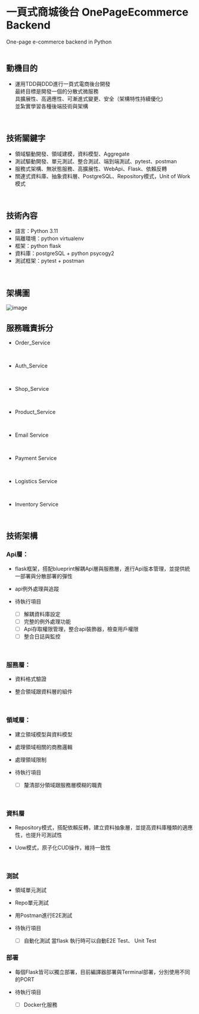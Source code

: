 # 一頁式商城後台 OnePageEcommerce Backend
One-page e-commerce backend in Python
 <br/> 
 <br/>  
## 動機目的
 - 運用TDD與DDD進行一頁式電商後台開發  
最終目標是開發一個的分散式微服務  
具擴展性、高適應性、可漸進式變更、安全（架構特性持續優化)  
並紮實學習各種後端技術與架構  
 <br/> 
 
## 技術關鍵字
 - 領域驅動開發、領域建模，資料模型、Aggregate  
 - 測試驅動開發、單元測試、整合測試、端到端測試、pytest、postman  
 - 服務式架構、無狀態服務、高擴展性、WebApi、Flask、依賴反轉  
 - 關連式資料庫、抽象資料層、PostgreSQL、Repository模式，Unit of Work模式  
 <br/>

## 技術內容
 - 語言：Python 3.11
 - 隔離環境：python virtualenv  
 - 框架：python flask  
 - 資料庫：postgreSQL + python psycogy2  
 - 測試框架：pytest + postman  
 <br/>

## 架構圖
![image](https://github.com/p10588/OnePageEcommerce/assets/12834223/4344502d-c8cd-434a-b5df-15b17853807b)

## 服務職責拆分
 - Order_Service
 <br/>
 
 - Auth_Service
 <br/>
 
 - Shop_Service
 <br/>
 
 - Product_Service
 <br/>
 
 - Email Service
 <br/>
 
 - Payment Service
 <br/>
 
 - Logistics Service
 <br/>
 
 - Inventory Service
 <br/>

## 技術架構
### Api層：
 - flask框架，搭配blueprint解耦Api層與服務層，進行Api版本管理，並提供統一部署與分散部署的彈性
 
 - api例外處理與追蹤
 
 - 待執行項目
      - [ ] 解耦資料庫設定
      - [ ] 完整的例外處理功能
      - [ ] Api存取權限管理，整合api裝飾器，檢查用戶權限
      - [ ] 整合日誌與監控
 <br/>

### 服務層：
 - 資料格式驗證
      
 - 整合領域跟資料層的組件
      
 <br/>
 
### 領域層：
- 建立領域模型與資料模型
 
- 處理領域相關的商務邏輯
      
- 處理領域限制
      
- 待執行項目
  - [ ] 釐清部分領域跟服務層模糊的職責
 <br/>
 
### 資料層
- Repository模式，搭配依賴反轉，建立資料抽象層，並提高資料庫種類的適應性，也提升可測試性

- Uow模式，原子化CUD操作，維持一致性
 <br/>
 
### 測試
- 領域單元測試

- Repo單元測試

- 用Postman進行E2E測試

- 待執行項目
  - [ ] 自動化測試 當flask 執行時可以自動E2E Test、 Unit Test

### 部署
 - 每個Flask皆可以獨立部署，目前編譯器部署與Terminal部署，分別使用不同的PORT
   
 - 待執行項目
   - [ ] Docker化服務





